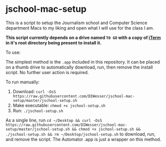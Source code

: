 # jschool-mac-setup

This is a script to setup the Journalism school and Computer Science department Macs to my liking and open what I will use for the class I am.  

**This script currently depends on a drive named `TO GO` with a copy of [iTerm](https://www.iterm2.com/) in it's root directory being present to install it.**  

To use:  

The simplest method is the `.app` included in this repository. It can be placed on a thumb drive to automatically download, run, then remove the install script. No further user action is required.  

To run manually:    

1. Download: `curl -OsS https://raw.githubusercontent.com/DIWesser/jschool-mac-setup/master/jschool-setup.sh`
2. Make executable: `chmod +x jschool-setup.sh`
3. Run: `./jschool-setup.sh`

As a single line, run `cd ~/Desktop && curl -OsS https://raw.githubusercontent.com/DIWesser/jschool-mac-setup/master/jschool-setup.sh && chmod +x jschool-setup.sh && ./jschool-setup.sh && rm ~/Desktop/jschool-setup.sh` to download, run, and remove the script. The Automator .app is just a wrapper on this method.  
